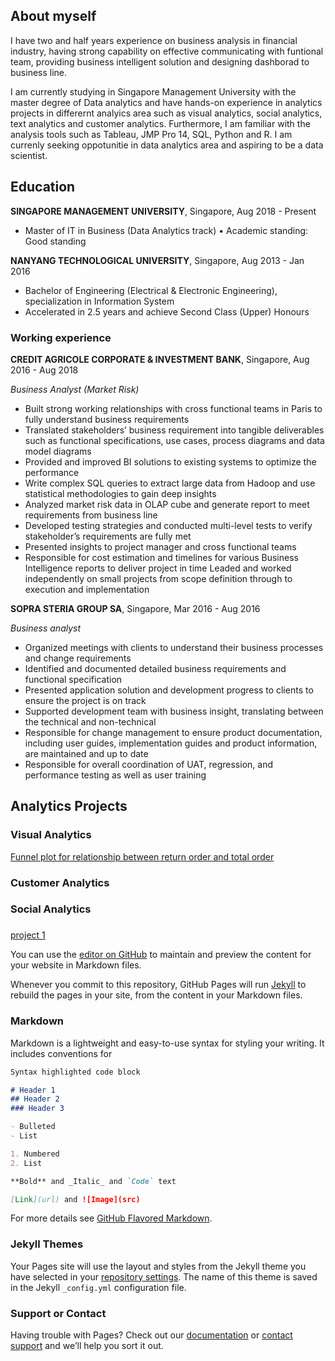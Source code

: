 ## About myself

I have two and half years experience on business analysis in financial industry, having strong capability on effective communicating with funtional team, providing business intelligent solution and designing dashborad to business line. 

I am currently studying in Singapore Management University with the master degree of Data analytics and have hands-on experience in analytics projects in differernt analyics area such as visual analytics, social analytics, text analytics and customer analytics. Furthermore, I am familiar with the analysis tools such as Tableau, JMP Pro 14, SQL, Python and R. I am currenly seeking oppotunitie in data analytics area and aspiring to be a data scientist. 

## Education
**SINGAPORE MANAGEMENT UNIVERSITY**, Singapore, Aug 2018 - Present 
- Master of IT in Business (Data Analytics track) • Academic standing: Good standing  

**NANYANG TECHNOLOGICAL UNIVERSITY**, Singapore,  Aug 2013 - Jan 2016 
- Bachelor of Engineering (Electrical & Electronic Engineering), specialization in Information System
- Accelerated in 2.5 years and achieve Second Class (Upper) Honours 
        
### Working experience 
**CREDIT AGRICOLE CORPORATE & INVESTMENT BANK**, Singapore, Aug 2016 - Aug 2018 

_Business Analyst (Market Risk)_
- Built strong working relationships with cross functional teams in Paris to fully understand business requirements
- Translated stakeholders’ business requirement into tangible deliverables such as functional specifications, use cases, process diagrams and data model diagrams
- Provided and improved BI solutions to existing systems to optimize the performance
- Write complex SQL queries to extract large data from Hadoop and use statistical methodologies to gain deep insights
- Analyzed market risk data in OLAP cube and generate report to meet requirements from business line
- Developed testing strategies and conducted multi-level tests to verify stakeholder’s requirements are fully met
- Presented insights to project manager and cross functional teams
- Responsible for cost estimation and timelines for various Business Intelligence reports to deliver project in time
 Leaded and worked independently on small projects from scope definition through to execution and implementation

**SOPRA STERIA GROUP SA**, Singapore, Mar 2016 - Aug 2016 

_Business analyst_
- Organized meetings with clients to understand their business processes and change requirements
- Identified and documented detailed business requirements and functional specification
- Presented application solution and development progress to clients to ensure the project is on track
- Supported development team with business insight, translating between the technical and non-technical
- Responsible for change management to ensure product documentation, including user guides, implementation guides and product information, are maintained and up to date
- Responsible for overall coordination of UAT, regression, and performance testing as well as user training 

## Analytics Projects
### Visual Analytics
[Funnel plot for relationship between return order and total order](https://github.com/Li-Jing-Joeyee/data_science/edit/master/funnel_plot.md)
### Customer Analytics 


### Social Analytics

###
[project 1](https://github.com/Li-Jing-Joeyee/data_science/edit/master/index.md)

You can use the [editor on GitHub](https://github.com/Li-Jing-Joeyee/data_science/edit/master/index.md) to maintain and preview the content for your website in Markdown files.

Whenever you commit to this repository, GitHub Pages will run [Jekyll](https://jekyllrb.com/) to rebuild the pages in your site, from the content in your Markdown files.

### Markdown

Markdown is a lightweight and easy-to-use syntax for styling your writing. It includes conventions for

```markdown
Syntax highlighted code block

# Header 1
## Header 2
### Header 3

- Bulleted
- List

1. Numbered
2. List

**Bold** and _Italic_ and `Code` text

[Link](url) and ![Image](src)
```

For more details see [GitHub Flavored Markdown](https://guides.github.com/features/mastering-markdown/).

### Jekyll Themes

Your Pages site will use the layout and styles from the Jekyll theme you have selected in your [repository settings](https://github.com/Li-Jing-Joeyee/data_science/settings). The name of this theme is saved in the Jekyll `_config.yml` configuration file.

### Support or Contact

Having trouble with Pages? Check out our [documentation](https://help.github.com/categories/github-pages-basics/) or [contact support](https://github.com/contact) and we’ll help you sort it out.

